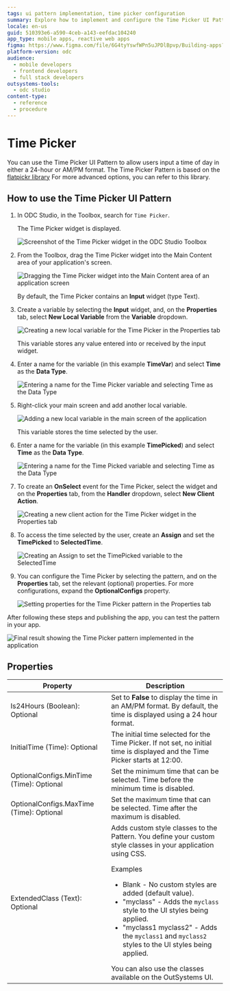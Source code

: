 ```yaml
---
tags: ui pattern implementation, time picker configuration
summary: Explore how to implement and configure the Time Picker UI Pattern in OutSystems Developer Cloud (ODC) for user time input.
locale: en-us
guid: 510393e6-a590-4ceb-a143-eefdac104240
app_type: mobile apps, reactive web apps
figma: https://www.figma.com/file/6G4tyYswfWPn5uJPDlBpvp/Building-apps?type=design&node-id=3203%3A17949&t=ZwHw8hXeFhwYsO5V-1
platform-version: odc
audience:
  - mobile developers
  - frontend developers
  - full stack developers
outsystems-tools:
  - odc studio
content-type:
  - reference
  - procedure
---
```


# Time Picker

You can use the Time Picker UI Pattern to allow users input a time of day in either a 24-hour or AM/PM format. The Time Picker Pattern is based on the [flatpickr library](https://flatpickr.js.org/) For more advanced options, you can refer to this library.

## How to use the Time Picker UI Pattern

1. In ODC Studio, in the Toolbox, search for `Time Picker`.
    
    The Time Picker widget is displayed.

    ![Screenshot of the Time Picker widget in the ODC Studio Toolbox](images/timepicker-widget-ss.png "Time Picker Widget in ODC Studio Toolbox")

1. From the Toolbox, drag the Time Picker widget into the Main Content area of your application's screen.

    ![Dragging the Time Picker widget into the Main Content area of an application screen](images/timepicker-widget-drag-ss.png "Dragging Time Picker Widget to Screen")

    By default, the Time Picker contains an **Input** widget (type Text).

1. Create a variable by selecting the **Input** widget, and, on the **Properties** tab, select **New Local Variable** from the **Variable** dropdown.

    ![Creating a new local variable for the Time Picker in the Properties tab](images/timepicker-local-variable-ss.png "Creating a Local Variable for Time Picker")

    This variable stores any value entered into or received by the input widget.

1. Enter a name for the variable (in this example **TimeVar**) and select **Time** as the **Data Type**.

    ![Entering a name for the Time Picker variable and selecting Time as the Data Type](images/timepicker-timevar-ss.png "Naming the Time Variable")

1. Right-click your main screen and add another local variable.

    ![Adding a new local variable in the main screen of the application](images/timepicker-new-loc-var-ss.png "Adding a New Local Variable")

    This variable stores the time selected by the user.

1. Enter a name for the variable (in this example **TimePicked**) and select **Time** as the **Data Type**.

    ![Entering a name for the Time Picked variable and selecting Time as the Data Type](images/timepicker-timepicked-ss.png "Naming the Time Picked Variable")

1. To create an **OnSelect** event for the Time Picker, select the widget and on the **Properties** tab, from the **Handler** dropdown, select **New Client Action**.

    ![Creating a new client action for the Time Picker widget in the Properties tab](images/timepicker-clientaction-ss.png "Creating a New Client Action for Time Picker")

1. To access the time selected by the user, create an **Assign** and set the **TimePicked** to **SelectedTime**.

    ![Creating an Assign to set the TimePicked variable to the SelectedTime](images/timepicker-assign-ss.png "Creating an Assign for Time Selection")

1. You can configure the Time Picker by selecting the pattern, and on the **Properties** tab, set the relevant (optional) properties. For more configurations, expand the **OptionalConfigs** property.

    ![Setting properties for the Time Picker pattern in the Properties tab](images/timepicker-properties-ss.png "Setting Properties for Time Picke Widget")

After following these steps and publishing the app, you can test the pattern in your app. 

![Final result showing the Time Picker pattern implemented in the application](images/timepicker-result-ss.png "Time Picker Result Pattern in App")
## Properties

| Property  | Description  | 
|---|---|
|  Is24Hours (Boolean): Optional | Set to **False** to display the time in an AM/PM format. By default, the time is displayed using a 24 hour format.  | 
|  InitialTime (Time): Optional | The initial time selected for the Time Picker. If not set, no initial time is displayed and the Time Picker starts at 12:00.  | 
| OptionalConfigs.MinTime (Time): Optional  |  Set the minimum time that can be selected. Time before the minimum time is disabled. | 
| OptionalConfigs.MaxTime (Time): Optional  | Set the maximum time that can be selected. Time after the maximum is disabled.  | 
| ExtendedClass (Text): Optional  | Adds custom style classes to the Pattern. You define your custom style classes in your application using CSS. <p>Examples <ul><li>Blank - No custom styles are added (default value).</li><li>"myclass" - Adds the ``myclass`` style to the UI styles being applied.</li><li>"myclass1 myclass2" - Adds the ``myclass1`` and ``myclass2`` styles to the UI styles being applied.</li></ul></p>You can also use the classes available on the OutSystems UI. |



